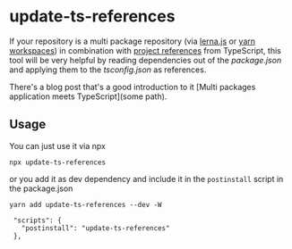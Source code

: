 # update-ts-references

If your repository is a multi package repository (via [lerna.js](https://lerna.js.org/) or [yarn workspaces](https://classic.yarnpkg.com/en/docs/workspaces/)) in combination with [project references](https://www.typescriptlang.org/docs/handbook/project-references.html) from TypeScript, this tool will be very helpful by reading dependencies out of the _package.json_ and applying them to the _tsconfig.json_ as references.

There's a blog post that's a good introduction to it [Multi packages application meets TypeScript](some path).

## Usage

You can just use it via npx

`npx update-ts-references`

or you add it as dev dependency and include it in the `postinstall` script in the package.json

`yarn add update-ts-references --dev -W`

```
 "scripts": {
   "postinstall": "update-ts-references"
 },
```
